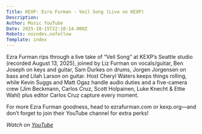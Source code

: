 ```yaml
---
Title: KEXP: Ezra Furman - Veil Song (Live on KEXP)
Description: 
Author: Music YouTube
Date: 2025-10-15T22:10:14.000Z
Robots: noindex,nofollow
Template: index
---
```

<p>Ezra Furman rips through a live take of “Veil Song” at KEXP’s Seattle studio (recorded August 13, 2025), joined by Liz Furman on vocals/guitar, Ben Joseph on keys and guitar, Sam Durkes on drums, Jorgen Jorgensen on bass and Lilah Larson on guitar. Host Cheryl Waters keeps things rolling, while Kevin Suggs and Matt Ogaz handle audio duties and a five-camera crew (Jim Beckmann, Carlos Cruz, Scott Holpainen, Luke Knecht &amp; Ettie Wahl) plus editor Carlos Cruz capture every moment.</p>

<p>For more Ezra Furman goodness, head to ezrafurman.com or kexp.org—and don’t forget to join their YouTube channel for extra perks!</p>

<p><em>Watch on <a href="https://www.youtube.com/watch?v=SHzgOHPW3Ck" rel="noopener noreferrer">YouTube</a></em></p>

